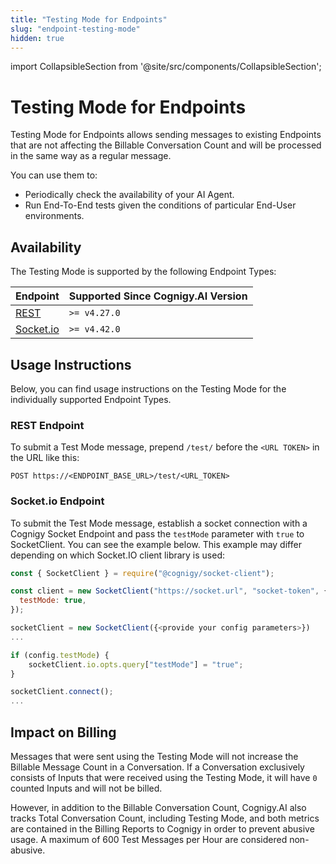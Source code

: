 ```yaml
---
title: "Testing Mode for Endpoints" 
slug: "endpoint-testing-mode" 
hidden: true 
---
```


import CollapsibleSection from '@site/src/components/CollapsibleSection';



# Testing Mode for Endpoints

Testing Mode for Endpoints allows sending messages to existing Endpoints that are not affecting the Billable Conversation Count and will be processed in the same way as a regular message.

You can use them to:

- Periodically check the availability of your AI Agent.
- Run End-To-End tests given the conditions of particular End-User environments.

## Availability

The Testing Mode is supported by the following Endpoint Types:

| Endpoint                                       | Supported Since Cognigy.AI Version |
|------------------------------------------------|------------------------------------|
| [REST](../endpoint-reference/rest.md)          | `>= v4.27.0`                       |
| [Socket.io](../endpoint-reference/socketio.md) | `>= v4.42.0`                       |

## Usage Instructions

Below, you can find usage instructions on the Testing Mode for the individually supported Endpoint Types.

### REST Endpoint

To submit a Test Mode message, prepend `/test/` before the `<URL TOKEN>` in the URL like this:

```
POST https://<ENDPOINT_BASE_URL>/test/<URL_TOKEN>
```

### Socket.io Endpoint

To submit the Test Mode message, establish a socket connection with a Cognigy Socket Endpoint and pass the `testMode` parameter with `true` to SocketClient. You can see the example below. This example may differ depending on which Socket.IO client library is used:

```javascript
const { SocketClient } = require("@cognigy/socket-client");

const client = new SocketClient("https://socket.url", "socket-token", {
  testMode: true,
});

```

```javascript
socketClient = new SocketClient({<provide your config parameters>})
...

if (config.testMode) {
	socketClient.io.opts.query["testMode"] = "true";
}

socketClient.connect();
...
```

## Impact on Billing

Messages that were sent using the Testing Mode will not increase the Billable Message Count in a Conversation. 
If a Conversation exclusively consists of Inputs that were received using the Testing Mode, it will have `0` counted Inputs and will not be billed.

However, in addition to the Billable Conversation Count, Cognigy.AI also tracks Total Conversation Count, including Testing Mode, and both metrics are contained in the Billing Reports to Cognigy in order to prevent abusive usage. A maximum of 600 Test Messages per Hour are considered non-abusive.